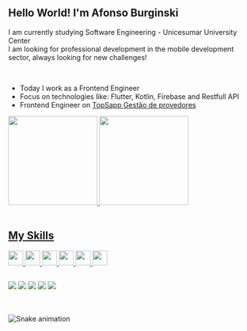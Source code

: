 ## Hello World! I'm Afonso Burginski
<!-- Apresentação -->

I am currently studying Software Engineering - Unicesumar University Center<br>
I am looking for professional development in the mobile development sector, always looking for new challenges!

<br>

- Today I work as a Frontend Engineer
- Focus on technologies like: Flutter, Kotlin, Firebase and Restfull API
- Frontend Engineer on [TopSapp Gestão de provedores](https://www.topsapp.com.br/)


<div align="start">
  <a href="https://github.com/afonsoburginski">
  <img height="180em" src="https://github-readme-stats.vercel.app/api?username=afonsoburginski&show_icons=true&theme=nord&include_all_commits=true&count_private=true"/>
  <img height="180em" src="https://github-readme-stats.vercel.app/api/top-langs/?username=afonsoburginski&layout=compact&langs_count=7&theme=nord"/>
</div><br>
  
## My Skills
 
<div>
<img width="30px" src="https://cdn.jsdelivr.net/gh/devicons/devicon/icons/typescript/typescript-original.svg" />
<img width="30px" src="https://cdn.jsdelivr.net/gh/devicons/devicon/icons/javascript/javascript-original.svg" />
<img width="30px" src="https://cdn.jsdelivr.net/gh/devicons/devicon/icons/react/react-original.svg" />
<img width="30px" src="https://cdn.jsdelivr.net/gh/devicons/devicon/icons/nodejs/nodejs-original.svg" />
<img width="30px" src="https://cdn.jsdelivr.net/gh/devicons/devicon/icons/firebase/firebase-plain.svg" />
<img width="30px" src="https://cdn.jsdelivr.net/gh/devicons/devicon/icons/googlecloud/googlecloud-original.svg" />
          
          
</div>
 
##

  <div><a href="https://api.whatsapp.com/send?phone=5566997131155&text=Ol%C3%A1!"><img src="https://img.shields.io/badge/WhatsApp-25D366?style=for-the-badge&logo=whatsapp&logoColor=white" /></a>
   <a href="https://instagram.com/afonso.dev" target="_blank"><img src="https://img.shields.io/badge/-Instagram-%23E4405F?style=for-the-badge&logo=instagram&logoColor=white" target="_blank"></a>
  <a href="https://www.linkedin.com/in/afonso-kevin-burginski-76aa05175" target="_blank"><img src="https://img.shields.io/badge/-LinkedIn-%230077B5?style=for-the-badge&logo=linkedin&logoColor=white" target="_blank"></a>
  <a href="https://discord.gg/KEkwsWcr" target="_blank"><img src="https://img.shields.io/badge/Discord-7289DA?style=for-the-badge&logo=discord&logoColor=white" target="_blank"></a> 
  <a href = "mailto:burginskikevin@gmail.com"><img src="https://img.shields.io/badge/Gmail-D14836?style=for-the-badge&logo=gmail&logoColor=white" /></a>
  </div><br></br>
  
  ![Snake animation](https://raw.githubusercontent.com/devjosecarlosteles/devjosecarlosteles/output/github-contribution-grid-snake.svg)
 
</div>
